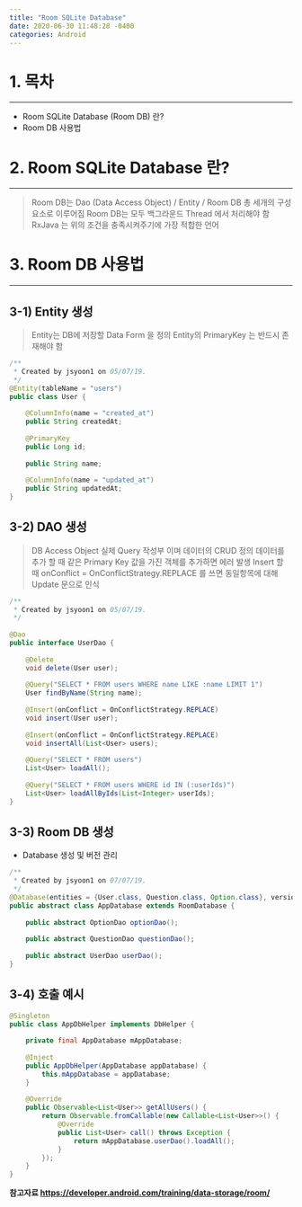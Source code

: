 ```yaml
---
title: "Room SQLite Database"
date: 2020-06-30 11:48:28 -0400
categories: Android
---
```


# 1. 목차 
---------

* Room SQLite Database (Room DB) 란?
* Room DB 사용법


# 2. Room SQLite Database 란?
---------

> Room DB는 Dao (Data Access Object) / Entity / Room DB 총 세개의 구성요소로 이루어짐
> Room DB는 모두 백그라운드 Thread 에서 처리해야 함
> RxJava 는 위의 조건을 충족시켜주기에 가장 적합한 언어

# 3. Room DB 사용법
---------

## 3-1) Entity 생성

> Entity는 DB에 저장할 Data Form 을 정의
> Entity의 PrimaryKey 는 반드시 존재해야 함

~~~java
/**
 * Created by jsyoon1 on 05/07/19.
 */
@Entity(tableName = "users")
public class User {
 
    @ColumnInfo(name = "created_at")
    public String createdAt;
 
    @PrimaryKey
    public Long id;
 
    public String name;
 
    @ColumnInfo(name = "updated_at")
    public String updatedAt;
}
~~~


## 3-2) DAO 생성

> DB Access Object
> 실제 Query 작성부 이며 데이터의 CRUD 정의
> 데이터를 추가 할 때 같은 Primary Key 값을 가진 객체를 추가하면 에러 발생
> Insert 할 때 onConflict = OnConflictStrategy.REPLACE 를 쓰면 동일항목에 대해 Update 문으로 인식

~~~java
/**
 * Created by jsyoon1 on 05/07/19.
 */
 
@Dao
public interface UserDao {
 
    @Delete
    void delete(User user);
 
    @Query("SELECT * FROM users WHERE name LIKE :name LIMIT 1")
    User findByName(String name);
 
    @Insert(onConflict = OnConflictStrategy.REPLACE)
    void insert(User user);
 
    @Insert(onConflict = OnConflictStrategy.REPLACE)
    void insertAll(List<User> users);
 
    @Query("SELECT * FROM users")
    List<User> loadAll();
 
    @Query("SELECT * FROM users WHERE id IN (:userIds)")
    List<User> loadAllByIds(List<Integer> userIds);
}
~~~

## 3-3) Room DB 생성

* Database 생성 및 버전 관리

~~~java
/**
 * Created by jsyoon1 on 07/07/19.
 */
@Database(entities = {User.class, Question.class, Option.class}, version = 2)
public abstract class AppDatabase extends RoomDatabase {
 
    public abstract OptionDao optionDao();
 
    public abstract QuestionDao questionDao();
 
    public abstract UserDao userDao();
}
~~~

## 3-4) 호출 예시

~~~java
@Singleton
public class AppDbHelper implements DbHelper {
 
    private final AppDatabase mAppDatabase;
 
    @Inject
    public AppDbHelper(AppDatabase appDatabase) {
        this.mAppDatabase = appDatabase;
    }
 
    @Override
    public Observable<List<User>> getAllUsers() {
        return Observable.fromCallable(new Callable<List<User>>() {
            @Override
            public List<User> call() throws Exception {
                return mAppDatabase.userDao().loadAll();
            }
        });
    }
}
~~~

**참고자료 <https://developer.android.com/training/data-storage/room/>**
